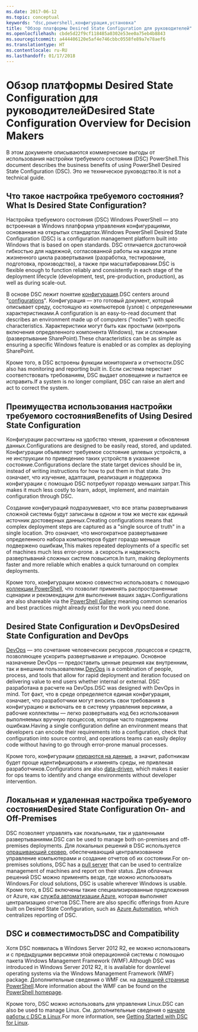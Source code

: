 ```yaml
---
ms.date: 2017-06-12
ms.topic: conceptual
keywords: "dsc,powershell,конфигурация,установка"
title: "Обзор платформы Desired State Configuration для руководителей"
ms.openlocfilehash: cbde5d22f9cf118485a0302e53ee0a75eb4b8843
ms.sourcegitcommit: a444406120e5af4e746cbbc0558fe89a7e78aef6
ms.translationtype: HT
ms.contentlocale: ru-RU
ms.lasthandoff: 01/17/2018
---
```

# <a name="desired-state-configuration-overview-for-decision-makers"></a><span data-ttu-id="b476a-103">Обзор платформы Desired State Configuration для руководителей</span><span class="sxs-lookup"><span data-stu-id="b476a-103">Desired State Configuration Overview for Decision Makers</span></span>

<span data-ttu-id="b476a-104">В этом документе описываются коммерческие выгоды от использования настройки требуемого состояния (DSC) PowerShell.</span><span class="sxs-lookup"><span data-stu-id="b476a-104">This document describes the business benefits of using PowerShell Desired State Configuration (DSC).</span></span> <span data-ttu-id="b476a-105">Это не техническое руководство.</span><span class="sxs-lookup"><span data-stu-id="b476a-105">It is not a technical guide.</span></span>

## <a name="what-is-desired-state-configuration"></a><span data-ttu-id="b476a-106">Что такое настройка требуемого состояния?</span><span class="sxs-lookup"><span data-stu-id="b476a-106">What Is Desired State Configuration?</span></span>

<span data-ttu-id="b476a-107">Настройка требуемого состояния (DSC) Windows PowerShell — это встроенная в Windows платформа управления конфигурациями, основанная на открытых стандартах.</span><span class="sxs-lookup"><span data-stu-id="b476a-107">Windows PowerShell Desired State Configuration (DSC) is a configuration management platform built into Windows that is based on open standards.</span></span> <span data-ttu-id="b476a-108">DSC отличается достаточной гибкостью для надежной, согласованной работы на каждом этапе жизненного цикла развертывания (разработка, тестирование, подготовка, производство), а также при масштабировании.</span><span class="sxs-lookup"><span data-stu-id="b476a-108">DSC is flexible enough to function reliably and consistently in each stage of the deployment lifecycle (development, test, pre-production, production), as well as during scale-out.</span></span> 

<span data-ttu-id="b476a-109">В основе DSC лежит понятие [конфигурация](https://msdn.microsoft.com/en-us/powershell/dsc/configurations).</span><span class="sxs-lookup"><span data-stu-id="b476a-109">DSC centers around "[configurations](https://msdn.microsoft.com/en-us/powershell/dsc/configurations)".</span></span>
<span data-ttu-id="b476a-110">Конфигурация — это готовый документ, который описывает среду, состоящую из компьютеров (узлов) с определенными характеристиками.</span><span class="sxs-lookup"><span data-stu-id="b476a-110">A configuration is an easy-to-read document that describes an environment made up of computers ("nodes") with specific characteristics.</span></span> <span data-ttu-id="b476a-111">Характеристики могут быть как простыми (контроль включения определенного компонента Windows), так и сложными (развертывание SharePoint).</span><span class="sxs-lookup"><span data-stu-id="b476a-111">These characteristics can be as simple as ensuring a specific Windows feature is enabled or as complex as deploying SharePoint.</span></span> 

<span data-ttu-id="b476a-112">Кроме того, в DSC встроены функции мониторинга и отчетности.</span><span class="sxs-lookup"><span data-stu-id="b476a-112">DSC also has monitoring and reporting built in.</span></span> <span data-ttu-id="b476a-113">Если система перестает соответствовать требованиям, DSC выдает оповещение и пытается ее исправить.</span><span class="sxs-lookup"><span data-stu-id="b476a-113">If a system is no longer compliant, DSC can raise an alert and act to correct the system.</span></span> 

## <a name="benefits-of-using-desired-state-configuration"></a><span data-ttu-id="b476a-114">Преимущества использования настройки требуемого состояния</span><span class="sxs-lookup"><span data-stu-id="b476a-114">Benefits of Using Desired State Configuration</span></span>

<span data-ttu-id="b476a-115">Конфигурации рассчитаны на удобство чтения, хранения и обновления данных.</span><span class="sxs-lookup"><span data-stu-id="b476a-115">Configurations are designed to be easily read, stored, and updated.</span></span> <span data-ttu-id="b476a-116">Конфигурации объявляют требуемое состояние целевых устройств, а не инструкции по приведению таких устройств в указанное состояние.</span><span class="sxs-lookup"><span data-stu-id="b476a-116">Configurations declare the state target devices should be in, instead of writing instructions for how to put them in that state.</span></span> <span data-ttu-id="b476a-117">Это означает, что изучение, адаптация, реализация и поддержка конфигурации с помощью DSC потребуют гораздо меньших затрат.</span><span class="sxs-lookup"><span data-stu-id="b476a-117">This makes it much less costly to learn, adopt, implement, and maintain configuration through DSC.</span></span> 

<span data-ttu-id="b476a-118">Создание конфигураций подразумевает, что все этапы развертывания сложной системы будут записаны в одном и том же месте как единый источник достоверных данных.</span><span class="sxs-lookup"><span data-stu-id="b476a-118">Creating configurations means that complex deployment steps are captured as a "single source of truth" in a single location.</span></span> <span data-ttu-id="b476a-119">Это означает, что многократное развертывание определенного набора компьютеров будет гораздо меньше подвержено ошибкам,</span><span class="sxs-lookup"><span data-stu-id="b476a-119">This makes repeated deployments of a specific set of machines much less error-prone.</span></span> <span data-ttu-id="b476a-120">а скорость и надежность развертываний сложных систем повысится.</span><span class="sxs-lookup"><span data-stu-id="b476a-120">In turn, making deployments faster and more reliable which enables a quick turnaround on complex deployments.</span></span>

<span data-ttu-id="b476a-121">Кроме того, конфигурации можно совместно использовать с помощью [коллекции PowerShell](https://powershellgallery.com), что позволит применять распространенные сценарии и рекомендации для выполнения ваших задач.</span><span class="sxs-lookup"><span data-stu-id="b476a-121">Configurations are also shareable via the [PowerShell Gallery](https://powershellgallery.com) meaning common scenarios and best practices might already exist for the work you need done.</span></span>


## <a name="desired-state-configuration-and-devops"></a><span data-ttu-id="b476a-122">Desired State Configuration и DevOps</span><span class="sxs-lookup"><span data-stu-id="b476a-122">Desired State Configuration and DevOps</span></span>

<span data-ttu-id="b476a-123">[DevOps](http://blogs.technet.com/b/ashleymcglone/archive/2015/11/20/devops-for-n00bs-ie-windows-people.aspx) — это сочетание человеческих ресурсов ,процессов и средств, позволяющее ускорить развертывание и итерацию. Основное назначение DevOps — предоставить ценные решения как внутренним, так и внешним пользователям.</span><span class="sxs-lookup"><span data-stu-id="b476a-123">[DevOps](http://blogs.technet.com/b/ashleymcglone/archive/2015/11/20/devops-for-n00bs-ie-windows-people.aspx) is a combination of people, process, and tools that allow for rapid deployment and iteration focused on delivering value to end users whether internal or external.</span></span> <span data-ttu-id="b476a-124">DSC разработана в расчете на DevOps.</span><span class="sxs-lookup"><span data-stu-id="b476a-124">DSC was designed with DevOps in mind.</span></span> <span data-ttu-id="b476a-125">Тот факт, что в среде определяется единая конфигурация, означает, что разработчики могут вносить свои требования в конфигурацию и включать ее в систему управления версиями, а рабочие коллективы — легко развертывать код без использования выполняемых вручную процессов, которые часто подвержены ошибкам.</span><span class="sxs-lookup"><span data-stu-id="b476a-125">Having a single configuration define an environment means that developers can encode their requirements into a configuration, check that configuration into source control, and operations teams can easily deploy code without having to go through error-prone manual processes.</span></span> 

<span data-ttu-id="b476a-126">Кроме того, конфигурации [опираются на данные](https://msdn.microsoft.com/en-us/powershell/dsc/configdata), а значит, работникам будет проще идентифицировать и изменять среды, не привлекая разработчиков.</span><span class="sxs-lookup"><span data-stu-id="b476a-126">Configurations are also [data-driven](https://msdn.microsoft.com/en-us/powershell/dsc/configdata), which makes it easier for ops teams to identify and change environments without developer intervention.</span></span> 

## <a name="desired-state-configuration-on--and-off-premises"></a><span data-ttu-id="b476a-127">Локальная и удаленная настройка требуемого состояния</span><span class="sxs-lookup"><span data-stu-id="b476a-127">Desired State Configuration On- and Off-Premises</span></span>

<span data-ttu-id="b476a-128">DSC позволяет управлять как локальными, так и удаленными развертываниями.</span><span class="sxs-lookup"><span data-stu-id="b476a-128">DSC can be used to manage both on-premises and off-premises deployments.</span></span> <span data-ttu-id="b476a-129">Для локальных решений в DSC используется [опрашивающий сервер](https://msdn.microsoft.com/en-us/powershell/dsc/pullserver), обеспечивающий централизованное управление компьютерами и создание отчетов об их состоянии.</span><span class="sxs-lookup"><span data-stu-id="b476a-129">For on-premises solutions, DSC has a [pull server](https://msdn.microsoft.com/en-us/powershell/dsc/pullserver) that can be used to centralize management of machines and report on their status.</span></span> <span data-ttu-id="b476a-130">Для облачных решений DSC можно применять везде, где можно использовать Windows.</span><span class="sxs-lookup"><span data-stu-id="b476a-130">For cloud solutions, DSC is usable wherever Windows is usable.</span></span> <span data-ttu-id="b476a-131">Кроме того, в DSC включены такие специализированные предложения от Azure, как [служба автоматизации Azure](https://azure.microsoft.com/en-us/documentation/services/automation/), которая выполняет централизацию отчетов DSC.</span><span class="sxs-lookup"><span data-stu-id="b476a-131">There are also specific offerings from Azure built on Desired State Configuration, such as [Azure Automation](https://azure.microsoft.com/en-us/documentation/services/automation/), which centralizes reporting of DSC.</span></span> 

## <a name="dsc-and-compatibility"></a><span data-ttu-id="b476a-132">DSC и совместимость</span><span class="sxs-lookup"><span data-stu-id="b476a-132">DSC and Compatibility</span></span>

<span data-ttu-id="b476a-133">Хотя DSC появилась в Windows Server 2012 R2, ее можно использовать и с предыдущими версиями этой операционной системы с помощью пакета Windows Management Framework (WMF).</span><span class="sxs-lookup"><span data-stu-id="b476a-133">Although DSC was introduced in Windows Server 2012 R2, it is available for downlevel operating systems via the Windows Management Framework (WMF) package.</span></span> <span data-ttu-id="b476a-134">Дополнительные сведения о WMF см. на [домашней странице PowerShell](https://msdn.microsoft.com/en-us/powershell/).</span><span class="sxs-lookup"><span data-stu-id="b476a-134">More information about the WMF can be found on the [PowerShell homepage](https://msdn.microsoft.com/en-us/powershell/).</span></span> 

<span data-ttu-id="b476a-135">Кроме того, DSC можно использовать для управления Linux.</span><span class="sxs-lookup"><span data-stu-id="b476a-135">DSC can also be used to manage Linux.</span></span> <span data-ttu-id="b476a-136">См. дополнительные сведения о [начале работы с DSC в Linux](https://msdn.microsoft.com/en-us/powershell/dsc/lnxgettingstarted).</span><span class="sxs-lookup"><span data-stu-id="b476a-136">For more information, see [Getting Started with DSC for Linux](https://msdn.microsoft.com/en-us/powershell/dsc/lnxgettingstarted).</span></span>


